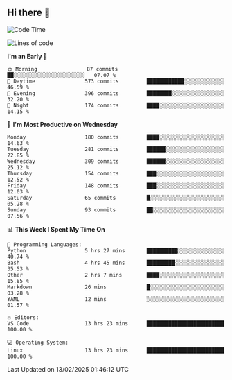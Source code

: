## Hi there 👋

<!--
**Wangmerlyn/Wangmerlyn** is a ✨ _special_ ✨ repository because its `README.md` (this file) appears on your GitHub profile.

Here are some ideas to get you started:

- 🔭 I’m currently working on ...
- 🌱 I’m currently learning ...
- 👯 I’m looking to collaborate on ...
- 🤔 I’m looking for help with ...
- 💬 Ask me about ...
- 📫 How to reach me: ...
- 😄 Pronouns: ...
- ⚡ Fun fact: ...
-->
<!--START_SECTION:waka-->
![Code Time](http://img.shields.io/badge/Code%20Time-46%20hrs%2057%20mins-blue)

![Lines of code](https://img.shields.io/badge/From%20Hello%20World%20I%27ve%20Written-8.4%20million%20lines%20of%20code-blue)

**I'm an Early 🐤** 

```text
🌞 Morning                87 commits          ██░░░░░░░░░░░░░░░░░░░░░░░   07.07 % 
🌆 Daytime                573 commits         ████████████░░░░░░░░░░░░░   46.59 % 
🌃 Evening                396 commits         ████████░░░░░░░░░░░░░░░░░   32.20 % 
🌙 Night                  174 commits         ████░░░░░░░░░░░░░░░░░░░░░   14.15 % 
```
📅 **I'm Most Productive on Wednesday** 

```text
Monday                   180 commits         ████░░░░░░░░░░░░░░░░░░░░░   14.63 % 
Tuesday                  281 commits         ██████░░░░░░░░░░░░░░░░░░░   22.85 % 
Wednesday                309 commits         ██████░░░░░░░░░░░░░░░░░░░   25.12 % 
Thursday                 154 commits         ███░░░░░░░░░░░░░░░░░░░░░░   12.52 % 
Friday                   148 commits         ███░░░░░░░░░░░░░░░░░░░░░░   12.03 % 
Saturday                 65 commits          █░░░░░░░░░░░░░░░░░░░░░░░░   05.28 % 
Sunday                   93 commits          ██░░░░░░░░░░░░░░░░░░░░░░░   07.56 % 
```


📊 **This Week I Spent My Time On** 

```text
💬 Programming Languages: 
Python                   5 hrs 27 mins       ██████████░░░░░░░░░░░░░░░   40.74 % 
Bash                     4 hrs 45 mins       █████████░░░░░░░░░░░░░░░░   35.53 % 
Other                    2 hrs 7 mins        ████░░░░░░░░░░░░░░░░░░░░░   15.85 % 
Markdown                 26 mins             █░░░░░░░░░░░░░░░░░░░░░░░░   03.28 % 
YAML                     12 mins             ░░░░░░░░░░░░░░░░░░░░░░░░░   01.57 % 

🔥 Editors: 
VS Code                  13 hrs 23 mins      █████████████████████████   100.00 % 

💻 Operating System: 
Linux                    13 hrs 23 mins      █████████████████████████   100.00 % 
```


 Last Updated on 13/02/2025 01:46:12 UTC
<!--END_SECTION:waka-->
